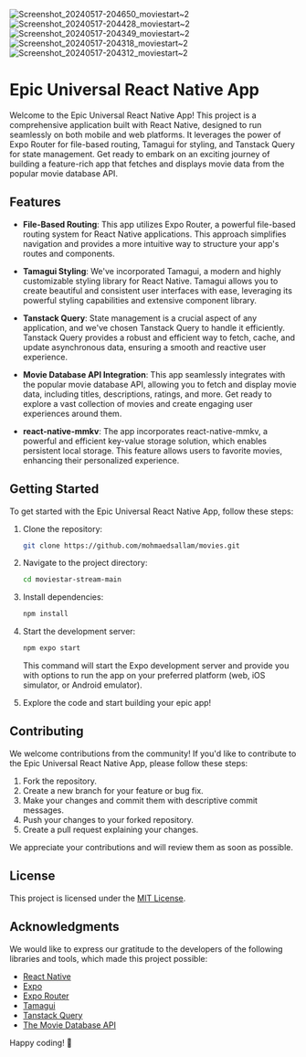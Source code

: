  ![Screenshot_20240517-204650_moviestart~2](https://github.com/mohmaedsallam/movies/assets/102430750/cbac3170-a27a-4415-8133-154a54962303)
![Screenshot_20240517-204428_moviestart~2](https://github.com/mohmaedsallam/movies/assets/102430750/063d8d8e-4e17-44b0-b6da-04c8db6b6e8b)
![Screenshot_20240517-204349_moviestart~2](https://github.com/mohmaedsallam/movies/assets/102430750/0339dc09-2c41-4861-b597-f0ad50209430)
![Screenshot_20240517-204318_moviestart~2](https://github.com/mohmaedsallam/movies/assets/102430750/ef3de847-fe7a-4cdb-a0d2-4ce5f54fe78f)
![Screenshot_20240517-204312_moviestart~2](https://github.com/mohmaedsallam/movies/assets/102430750/3220b511-dbc6-418e-994e-a7a855a420de)
# Epic Universal React Native App

Welcome to the Epic Universal React Native App! This project is a comprehensive application built with React Native, designed to run seamlessly on both mobile and web platforms. It leverages the power of Expo Router for file-based routing, Tamagui for styling, and Tanstack Query for state management. Get ready to embark on an exciting journey of building a feature-rich app that fetches and displays movie data from the popular movie database API.

## Features

- **File-Based Routing**: This app utilizes Expo Router, a powerful file-based routing system for React Native applications. This approach simplifies navigation and provides a more intuitive way to structure your app's routes and components.

- **Tamagui Styling**: We've incorporated Tamagui, a modern and highly customizable styling library for React Native. Tamagui allows you to create beautiful and consistent user interfaces with ease, leveraging its powerful styling capabilities and extensive component library.

- **Tanstack Query**: State management is a crucial aspect of any application, and we've chosen Tanstack Query to handle it efficiently. Tanstack Query provides a robust and efficient way to fetch, cache, and update asynchronous data, ensuring a smooth and reactive user experience.

- **Movie Database API Integration**: This app seamlessly integrates with the popular movie database API, allowing you to fetch and display movie data, including titles, descriptions, ratings, and more. Get ready to explore a vast collection of movies and create engaging user experiences around them.
- **react-native-mmkv**: The app incorporates react-native-mmkv, a powerful and efficient key-value storage solution, which enables persistent local storage. This feature allows users to favorite movies, enhancing their personalized experience.

## Getting Started

To get started with the Epic Universal React Native App, follow these steps:

1. Clone the repository:

   ```bash
   git clone https://github.com/mohmaedsallam/movies.git
   ```

2. Navigate to the project directory:

   ```bash
   cd moviestar-stream-main
   ```

3. Install dependencies:

   ```bash
   npm install
   ```

4. Start the development server:

   ```bash
   npm expo start
   ```

   This command will start the Expo development server and provide you with options to run the app on your preferred platform (web, iOS simulator, or Android emulator).

5. Explore the code and start building your epic app!

## Contributing

We welcome contributions from the community! If you'd like to contribute to the Epic Universal React Native App, please follow these steps:

1. Fork the repository.
2. Create a new branch for your feature or bug fix.
3. Make your changes and commit them with descriptive commit messages.
4. Push your changes to your forked repository.
5. Create a pull request explaining your changes.

We appreciate your contributions and will review them as soon as possible.

## License

This project is licensed under the [MIT License](LICENSE).

## Acknowledgments

We would like to express our gratitude to the developers of the following libraries and tools, which made this project possible:

- [React Native](https://reactnative.dev/)
- [Expo](https://expo.dev/)
- [Expo Router](https://expo.github.io/router/)
- [Tamagui](https://tama.dev/)
- [Tanstack Query](https://tanstack.com/query/v4/)
- [The Movie Database API](https://www.themoviedb.org/documentation/api)

Happy coding! 🎉
